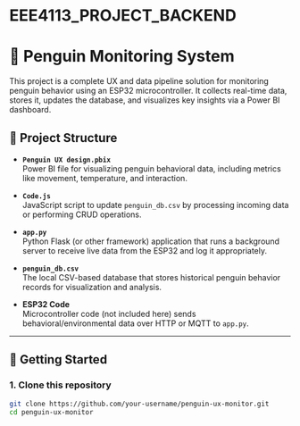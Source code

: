# EEE4113_PROJECT_BACKEND

# 🐧 Penguin Monitoring System

This project is a complete UX and data pipeline solution for monitoring penguin behavior using an ESP32 microcontroller. It collects real-time data, stores it, updates the database, and visualizes key insights via a Power BI dashboard.

## 📁 Project Structure

- **`Penguin UX design.pbix`**  
  Power BI file for visualizing penguin behavioral data, including metrics like movement, temperature, and interaction.

- **`Code.js`**  
  JavaScript script to update `penguin_db.csv` by processing incoming data or performing CRUD operations.

- **`app.py`**  
  Python Flask (or other framework) application that runs a background server to receive live data from the ESP32 and log it appropriately.

- **`penguin_db.csv`**  
  The local CSV-based database that stores historical penguin behavior records for visualization and analysis.

- **ESP32 Code**  
  Microcontroller code (not included here) sends behavioral/environmental data over HTTP or MQTT to `app.py`.

---

## 🚀 Getting Started

### 1. Clone this repository
```bash
git clone https://github.com/your-username/penguin-ux-monitor.git
cd penguin-ux-monitor
